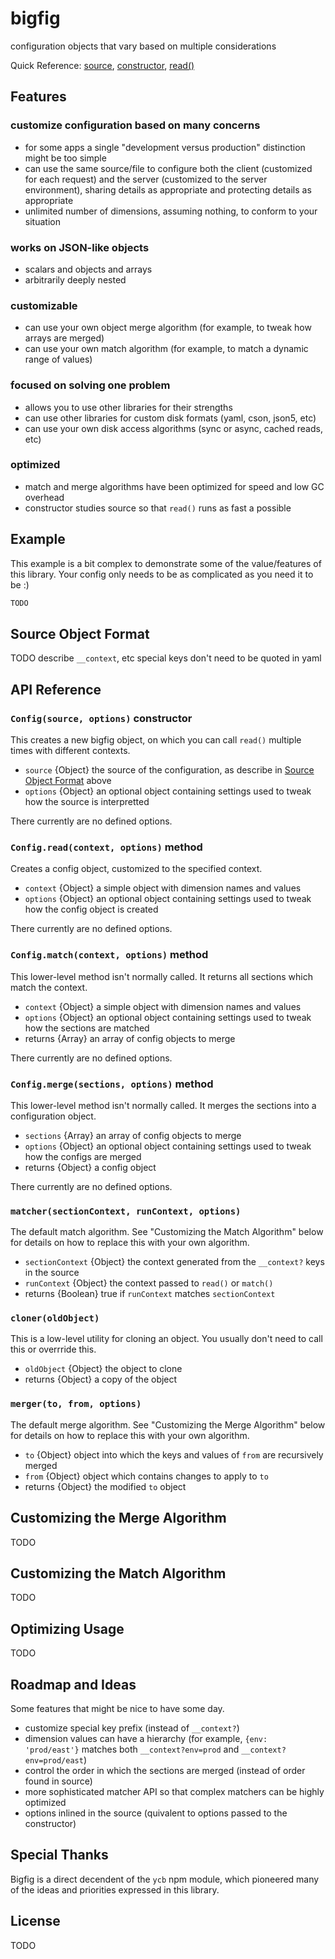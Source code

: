 bigfig
======
configuration objects that vary based on multiple considerations

Quick Reference:
[source](#source),
[constructor](#constructor),
[read()](#read)


Features <a name="features"></a>
--------

### customize configuration based on many concerns
* for some apps a single "development versus production" distinction might be
  too simple
* can use the same source/file to configure both the client (customized for
  each request) and the server (customized to the server environment), sharing
  details as appropriate and protecting details as appropriate
* unlimited number of dimensions, assuming nothing, to conform to your
  situation

### works on JSON-like objects
* scalars and objects and arrays
* arbitrarily deeply nested

### customizable
* can use your own object merge algorithm (for example, to tweak how arrays
  are merged)
* can use your own match algorithm (for example, to match a dynamic range of
  values)

### focused on solving one problem
* allows you to use other libraries for their strengths
* can use other libraries for custom disk formats (yaml, cson, json5, etc)
* can use your own disk access algorithms (sync or async, cached reads, etc)

### optimized
* match and merge algorithms have been optimized for speed and low GC overhead
* constructor studies source so that `read()` runs as fast a possible



Example <a name="example"></a>
-------
This example is a bit complex to demonstrate some of the value/features of this library.
Your config only needs to be as complicated as you need it to be :)

```js
TODO
```



Source Object Format <a name="source"></a>
--------------------
TODO
describe `__context`, etc
special keys don't need to be quoted in yaml



API Reference <a name="api"></a>
-------------

### `Config(source, options)` constructor <a name="constructor"></a>
This creates a new bigfig object, on which you can call `read()` multiple
times with different contexts.

* `source` {Object} the source of the configuration, as describe in [Source
  Object Format](#source) above
* `options` {Object} an optional object containing settings used to tweak how
  the source is interpretted

There currently are no defined options.


### `Config.read(context, options)` method <a name="read"></a>
Creates a config object, customized to the specified context.

* `context` {Object} a simple object with dimension names and values
* `options` {Object} an optional object containing settings used to tweak how
  the config object is created

There currently are no defined options.


### `Config.match(context, options)` method <a name="match"></a>
This lower-level method isn't normally called. It returns all sections which
match the context.

* `context` {Object} a simple object with dimension names and values
* `options` {Object} an optional object containing settings used to tweak how
  the sections are matched
* returns {Array} an array of config objects to merge

There currently are no defined options.


### `Config.merge(sections, options)` method <a name="merge"></a>
This lower-level method isn't normally called. It merges the sections into a
configuration object.

* `sections` {Array} an array of config objects to merge
* `options` {Object} an optional object containing settings used to tweak how
  the configs are merged
* returns {Object} a config object

There currently are no defined options.


### `matcher(sectionContext, runContext, options)` <a name="matcher"></a>
The default match algorithm. See "Customizing the Match Algorithm" below for
details on how to replace this with your own algorithm.

* `sectionContext` {Object} the context generated from the `__context?` keys
  in the source
* `runContext` {Object} the context passed to `read()` or `match()`
* returns {Boolean} true if `runContext` matches `sectionContext`


### `cloner(oldObject)` <a name="cloner"></a>
This is a low-level utility for cloning an object. You usually don't need to
call this or overrride this.

* `oldObject` {Object} the object to clone
* returns {Object} a copy of the object


### `merger(to, from, options)` <a name="merger"></a>
The default merge algorithm. See "Customizing the Merge Algorithm" below for
details on how to replace this with your own algorithm.

* `to` {Object} object into which the keys and values of `from` are
  recursively merged
* `from` {Object} object which contains changes to apply to `to`
* returns {Object} the modified `to` object



Customizing the Merge Algorithm <a name="custom-merge"></a>
-------------------------------
TODO



Customizing the Match Algorithm <a name="custom-match"></a>
-------------------------------
TODO



Optimizing Usage <a name="optimizing"></a>
----------------
TODO



Roadmap and Ideas <a name="ideas"></a>
-----------------
Some features that might be nice to have some day.

* customize special key prefix (instead of `__context?`)
* dimension values can have a hierarchy (for example, `{env: 'prod/east'}`
  matches both `__context?env=prod` and `__context?env=prod/east`)
* control the order in which the sections are merged (instead of order found
  in source)
* more sophisticated matcher API so that complex matchers can be highly
  optimized
* options inlined in the source (quivalent to options passed to the constructor)



Special Thanks <a name="thanks"></a>
--------------
Bigfig is a direct decendent of the `ycb` npm module, which pioneered many of
the ideas and priorities expressed in this library.



License <a name="license"></a>
-------
TODO




